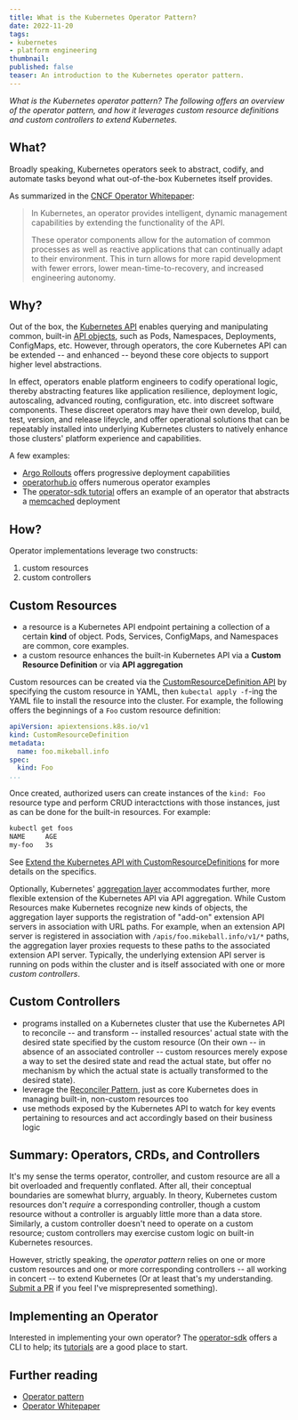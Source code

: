 ```yaml
---
title: What is the Kubernetes Operator Pattern?
date: 2022-11-20
tags:
- kubernetes
- platform engineering
thumbnail:
published: false
teaser: An introduction to the Kubernetes operator pattern.
---
```


_What is the Kubernetes operator pattern? The following offers an overview of the operator pattern, and how it leverages custom resource definitions and custom controllers to extend Kubernetes._

## What?

Broadly speaking, Kubernetes operators seek to abstract, codify, and automate tasks beyond what out-of-the-box Kubernetes itself provides.

As summarized in the [CNCF Operator Whitepaper](https://github.com/cncf/tag-app-delivery/blob/eece8f7307f2970f46f100f51932db106db46968/operator-wg/whitepaper/Operator-WhitePaper_v1-0.md#executive-summary):

> In Kubernetes, an operator provides intelligent, dynamic management capabilities by extending the functionality of the API.
>
> These operator components allow for the automation of common processes as well as reactive applications that can continually adapt to their environment. This in turn allows for more rapid development with fewer errors, lower mean-time-to-recovery, and increased engineering autonomy.

## Why?

Out of the box, the [Kubernetes API](https://kubernetes.io/docs/concepts/overview/kubernetes-api/) enables querying and manipulating common, built-in [API objects](https://kubernetes.io/docs/concepts/overview/working-with-objects/kubernetes-objects/), such as Pods, Namespaces, Deployments, ConfigMaps, etc. However, through operators, the core Kubernetes API can be extended -- and enhanced -- beyond these core objects to support higher level abstractions.

In effect, operators enable platform engineers to codify operational logic, thereby abstracting features like application resilience, deployment logic, autoscaling, advanced routing, configuration, etc. into discreet software components. These discreet operators may have their own develop, build, test, version, and release lifeycle, and offer operational solutions that can be repeatably installed into underlying Kubernetes clusters to natively enhance those clusters' platform experience and capabilities.

A few examples:

* [Argo Rollouts](https://argoproj.github.io/rollouts/) offers progressive deployment capabilities
* [operatorhub.io](https://operatorhub.io/) offers numerous operator examples
* The [operator-sdk tutorial](https://sdk.operatorframework.io/docs/building-operators/golang/tutorial/) offers an example of an operator that abstracts a [memcached](https://memcached.org/) deployment

## How?

Operator implementations leverage two constructs:

1. custom resources
1. custom controllers

## Custom Resources

* a resource is a Kubernetes API endpoint pertaining a collection of a certain **kind** of object. Pods, Services, ConfigMaps, and Namespaces are common, core examples.
* a custom resource enhances the built-in Kubernetes API via a **Custom Resource Definition** or via **API aggregation**

Custom resources can be created via the [CustomResourceDefinition API](https://kubernetes.io/docs/tasks/extend-kubernetes/custom-resources/custom-resource-definitions/) by specifying the custom resource in YAML, then `kubectal apply -f`-ing the YAML file to install the resource into the cluster. For example, the following offers the beginnings of a `Foo` custom resource definition:

```yaml
apiVersion: apiextensions.k8s.io/v1
kind: CustomResourceDefinition
metadata:
  name: foo.mikeball.info
spec:
  kind: Foo
...
```

Once created, authorized users can create instances of the `kind: Foo` resource type and perform CRUD interactctions with those instances, just as can be done for the built-in resources. For example:

```txt
kubectl get foos
NAME     AGE
my-foo   3s
```

See [Extend the Kubernetes API with CustomResourceDefinitions](https://kubernetes.io/docs/tasks/extend-kubernetes/custom-resources/custom-resource-definitions/) for more details on the specifics.

Optionally, Kubernetes' [aggregation layer](https://kubernetes.io/docs/concepts/extend-kubernetes/api-extension/apiserver-aggregation/) accommodates further, more flexible extension of the Kubernetes API via API aggregation. While Custom Resources make Kubernetes recognize new kinds of objects, the aggregation layer supports the registration of "add-on" extension API servers in association with URL paths. For example, when an extension API server is registered in association with `/apis/foo.mikeball.info/v1/*` paths, the aggregation layer proxies requests to these paths to the associated extension API server. Typically, the underlying extension API server is running on pods within the cluster and is itself associated with one or more _custom controllers_.

## Custom Controllers

* programs installed on a Kubernetes cluster that use the Kubernetes API to reconcile -- and transform -- installed resources' actual state with the desired state specified by the custom resource (On their own -- in absence of an associated controller -- custom resources merely expose a way to set the desired state and read the actual state, but offer no mechanism by which the actual state is actually transformed to the desired state).
* leverage the [Reconciler Pattern](https://www.oreilly.com/library/view/cloud-native-infrastructure/9781491984291/ch04.html), just as core Kubernetes does in managing built-in, non-custom resources too
* use methods exposed by the Kubernetes API to watch for key events pertaining to resources and act accordingly based on their business logic

## Summary: Operators, CRDs, and Controllers

It's my sense the terms operator, controller, and custom resource are all a bit overloaded and frequently conflated. After all, their conceptual boundaries are somewhat blurry, arguably. In theory, Kubernetes custom resources don't _require_ a corresponding controller, though a custom resource without a controller is arguably little more than a data store. Similarly, a custom controller doesn't need to operate on a custom resource; custom controllers may exercise custom logic on built-in Kubernetes resources.

However, strictly speaking, the _operator pattern_ relies on one or more custom resources and one or more corresponding controllers -- all working in concert -- to extend Kubernetes (Or at least that's my understanding. [Submit a PR](http://github.com/mdb/mdb.github.io) if you feel I've misprepresented something).

## Implementing an Operator

Interested in implementing your own operator? The [operator-sdk](https://sdk.operatorframework.io/) offers a CLI to help; its [tutorials](https://sdk.operatorframework.io/docs/building-operators/) are a good place to start.

## Further reading

* [Operator pattern](https://kubernetes.io/docs/concepts/extend-kubernetes/operator/)
* [Operator Whitepaper](https://github.com/cncf/tag-app-delivery/blob/eece8f7307f2970f46f100f51932db106db46968/operator-wg/whitepaper/Operator-WhitePaper_v1-0.md)
